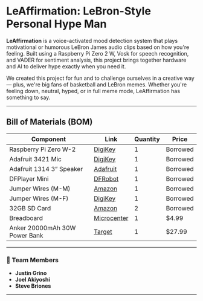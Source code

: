 # LeAffirmation: LeBron-Style Personal Hype Man

**LeAffirmation** is a voice-activated mood detection system that plays motivational or humorous LeBron James audio clips based on how you're feeling. Built using a Raspberry Pi Zero 2 W, Vosk for speech recognition, and VADER for sentiment analysis, this project brings together hardware and AI to deliver hype exactly when you need it.

We created this project for fun and to challenge ourselves in a creative way — plus, we're big fans of basketball and LeBron memes. Whether you're feeling down, neutral, hyped, or in full meme mode, LeAffirmation has something to say.

---

## Bill of Materials (BOM)

| Component                           | Link                                                                                          | Quantity | Price     |
|------------------------------------|-----------------------------------------------------------------------------------------------|----------|-----------|
| Raspberry Pi Zero W-2              | [DigiKey](https://www.digikey.com/en/products/detail/raspberry-pi/SC1146/15298147)           | 1        | Borrowed  |
| Adafruit 3421 Mic                  | [DigiKey](https://www.digikey.com/en/products/detail/adafruit-industries-llc/3421/6691114)   | 1        | Borrowed  |
| Adafruit 1314 3” Speaker           | [Adafruit](https://www.adafruit.com/product/1314)                                             | 1        | Borrowed  |
| DFPlayer Mini                      | [DFRobot](https://www.dfrobot.com/product-1121.html)                                          | 1        | Borrowed  |
| Jumper Wires (M-M)                 | [Amazon](https://www.amazon.com/dp/B07GD1ZCHQ)                                                | 1        | Borrowed  |
| Jumper Wires (M-F)                 | [DigiKey](https://www.digikey.com/en/products/detail/sparkfun-electronics/PRT-12794/5993859) | 1        | Borrowed  |
| 32GB SD Card                       | [Amazon](https://www.amazon.com/dp/B08GY9NYRM)                                                | 2        | Borrowed  |
| Breadboard                         | [Microcenter](https://www.microcenter.com/product/486584/830_Tie_Points_Solderless_BreadBoard) | 1        | $4.99     |
| Anker 20000mAh 30W Power Bank      | [Target](https://www.target.com/p/anker-20000mah-30w-power-bank-black/-/A-91803773)          | 1        | $27.99    |

---

### 👥 Team Members

- **Justin Grino**
- **Joel Akiyoshi**
- **Steve Briones**

---
